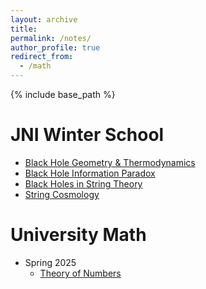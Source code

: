 ```yaml
---
layout: archive
title:
permalink: /notes/
author_profile: true
redirect_from:
  - /math
---
```


{% include base_path %}

JNI Winter School
======
* [Black Hole Geometry & Thermodynamics](https://nafisanazlee.github.io/files/blackholegeo.pdf)
* [Black Hole Information Paradox](https://nafisanazlee.github.io/files/blackholeinfo.pdf)
* [Black Holes in String Theory](https://nafisanazlee.github.io/files/blackholestring.pdf)
* [String Cosmology](https://nafisanazlee.github.io/files/stringcosmo.pdf)




University Math
======
* Spring 2025
  * [Theory of Numbers](https://nafisanazlee.github.io/files/nt.pdf)
